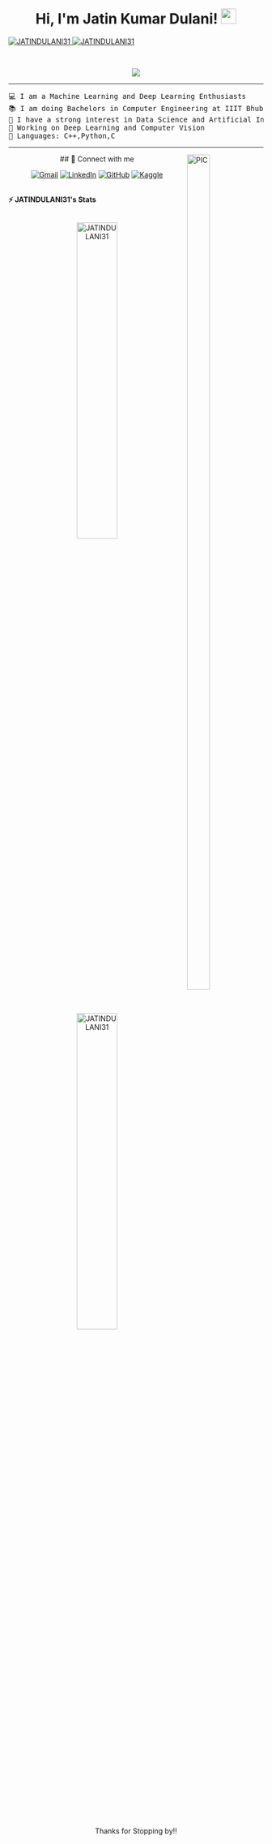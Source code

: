 <h1 align="center">
Hi, I'm Jatin Kumar Dulani!
	<a href="https://github.com/JATINDULANI31" target="_self">
		<img src="https://media.giphy.com/media/hvRJCLFzcasrR4ia7z/giphy.gif" width="30">
	</a>
</h1>
	<a href="https://github.com/JATINDULANI31">
		<img src="https://komarev.com/ghpvc/?username=JATINDULANI31&label=Profile%20views&color=0e75b6&style=flat" alt="JATINDULANI31" />
	</a>
	<a href="https://github.com/JATINDULANI31">
		<img src="https://img.shields.io/github/followers/JATINDULANI31?label=Followers" alt="JATINDULANI31" />
	</a>
</p>
<br/>
<p align="center">
	<a href="https://github.com/JATINDULANI31">
		<img src="https://readme-typing-svg.herokuapp.com?lines=Machine+Learning+Enthusiasts;Competetive+Programmer;Always%20learning%20new%20things%20!&center=true&width=380&height=45">
	</a>
</p>

<hr>

<pre>
💻 I am a Machine Learning and Deep Learning Enthusiasts
📚 I am doing Bachelors in Computer Engineering at IIIT Bhubaneswar
📝 I have a strong interest in Data Science and Artificial Intelligence
🔭 Working on Deep Learning and Computer Vision
🌟 Languages: C++,Python,C
</pre>
<hr>
<img width = "30%" img height="65%" align="right" alt="PIC" height="300px" src="https://www-res.cablelabs.com/wp-content/uploads/2019/06/17112157/featured_blog_image2-768x307.jpg" />
<p align="center">
## 🤝 Connect with me
<p align="center">
	<a href="mailto:jatindulani31@gmail.com"><img img src="https://img.shields.io/badge/gmail-%23EA4335.svg?style=plastic&logo=gmail&logoColor=white" alt="Gmail"/></a>
	<a href="https://www.linkedin.com/in/jatindulani31/?originalSubdomain=in"><img src="https://img.shields.io/badge/linkedin-%230A66C2.svg?style=plastic&logo=linkedin&logoColor=white" alt="LinkedIn"/></a>
	<a href="https://github.com/JATINDULANI31"><img src="https://img.shields.io/badge/github-%23181717.svg?style=plastic&logo=github&logoColor=white" alt="GitHub"/></a>
	<a href="https://www.kaggle.com/jatindulani31"><img src="https://img.shields.io/badge/kaggle-%230A66C2.svg?style=plastic&logo=kaggle&logoColor=white" alt="Kaggle"/></a>
</p>

>

<!--
### 👨🏽‍💻 Workspace
<p>
    <a href="https://github.com/abhisri15"><img alt="Macbook Air M1" src="https://img.shields.io/badge/Apple-MacBook_Air_2020-999999?style=for-the-badge&logo=apple&logoColor=white"></a>
    <a href="https://github.com/abhisri15"><img alt="Spotify" src="https://img.shields.io/badge/Spotify-1ED760?&style=for-the-badge&logo=spotify&logoColor=white"></a>
</p>
-->
<br/>
<summary><b>⚡ JATINDULANI31's Stats</b></summary>
<br/>
<p align="center">
	<a href="https://github.com/JATINDULANI31">
	<img width="40%" src="https://github-readme-stats.vercel.app/api?username=JATINDULANI31&theme=midnight-purple&hide_border=true&include_all_commits=false&count_private=false" alt="JATINDULANI31">
	<img width="40%" src="https://github-readme-streak-stats.herokuapp.com/?user=JATINDULANI31&theme=midnight-purple&hide_border=true" alt="JATINDULANI31">
</a>
	<br/>
</p>
<br/>
<!-- <summary><b>⚡ Activity graph</b></summary>
<br/>
<p align="center">
	<a href="https://github.com/abhisri15">
		<img src="https://activity-graph.herokuapp.com/graph?username=JATINDULANI31&bg_color=ffffff&color=000000&line=000000&point=000000&area=true&hide_border=true" alt="JATINDULANI31">
	</a>
</p>
<br/> -->
<p align = "center"> 
	Thanks for Stopping by!! 
</p>
